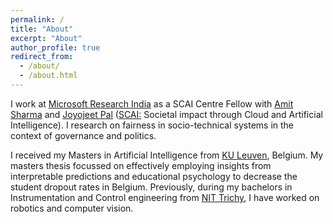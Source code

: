 ```yaml
---
permalink: /
title: "About"
excerpt: "About"
author_profile: true
redirect_from: 
  - /about/
  - /about.html
---
```


I work at [Microsoft Research India](https://www.microsoft.com/en-us/research/lab/microsoft-research-india/) as a SCAI Centre Fellow with [Amit Sharma](http://www.amitsharma.in/) and [Joyojeet Pal](http://joyojeet.people.si.umich.edu/) ([SCAI:](https://www.microsoft.com/en-us/research/group/scai/) Societal impact through Cloud and Artificial Intelligence). I research on fairness in socio-technical systems in the context of governance and politics. 

I received my Masters in Artificial Intelligence from [KU Leuven](https://wms.cs.kuleuven.be/cs/studeren/master-artificial-intelligence), Belgium. My masters thesis focussed on effectively employing insights from interpretable predictions and educational
psychology to decrease the student dropout rates in Belgium. Previously, during my bachelors in Instrumentation and Control engineering from [NIT Trichy](https://www.nitt.edu/home/academics/departments/ice/), I have worked on robotics and computer vision.
